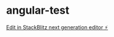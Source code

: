 # angular-test

[Edit in StackBlitz next generation editor ⚡️](https://stackblitz.com/~/github.com/Poojapsoni/angular-test)